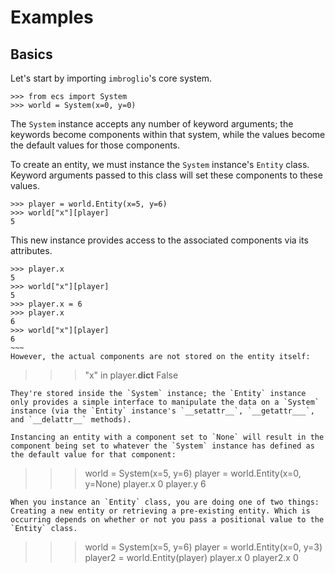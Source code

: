 # Examples

## Basics
Let's start by importing `imbroglio`'s core system.
~~~~
>>> from ecs import System
>>> world = System(x=0, y=0)
~~~~
The `System` instance accepts any number of keyword arguments; the keywords become components within that system, while the values become the default values for those components.

To create an entity, we must instance the `System` instance's `Entity` class. Keyword arguments passed to this class will set these components to these values.
~~~~
>>> player = world.Entity(x=5, y=6)
>>> world["x"][player]
5
~~~~
This new instance provides access to the associated components via its attributes.
~~~~
>>> player.x
5
>>> world["x"][player]
5
>>> player.x = 6
>>> player.x
6
>>> world["x"][player]
6
~~~
However, the actual components are not stored on the entity itself:
~~~~
>>> "x" in player.__dict__
False
~~~~
They're stored inside the `System` instance; the `Entity` instance only provides a simple interface to manipulate the data on a `System` instance (via the `Entity` instance's `__setattr__`, `__getattr___`, and `__delattr__` methods).

Instancing an entity with a component set to `None` will result in the component being set to whatever the `System` instance has defined as the default value for that component:
~~~~
>>> world = System(x=5, y=6)
>>> player = world.Entity(x=0, y=None)
>>> player.x
0
>>> player.y
6
~~~~
When you instance an `Entity` class, you are doing one of two things: Creating a new entity or retrieving a pre-existing entity. Which is occurring depends on whether or not you pass a positional value to the `Entity` class.
~~~~
>>> world = System(x=5, y=6)
>>> player = world.Entity(x=0, y=3)
>>> player2 = world.Entity(player)
>>> player.x
0
>>> player2.x
0
~~~~
